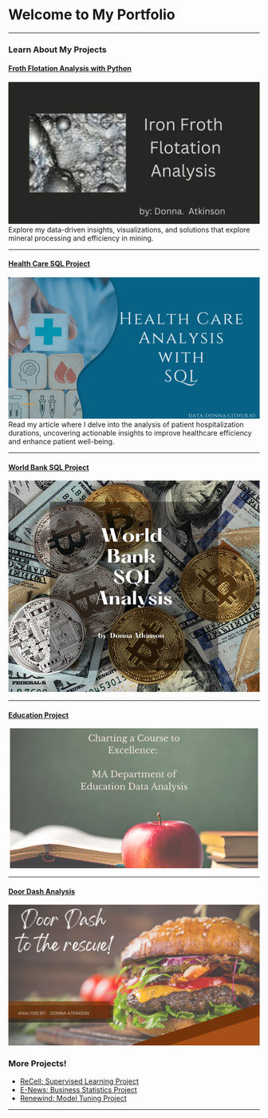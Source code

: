 # Welcome to My Portfolio

---

### Learn About My Projects


#### [Froth Flotation Analysis with Python](https://www.linkedin.com/pulse/discovering-froth-flotation-insights-through-data-donna-atkinson) 
[<img src="images/Ironfroth.png?raw=true"/>](https://www.linkedin.com/pulse/discovering-froth-flotation-insights-through-data-donna-atkinson)
Explore my data-driven insights, visualizations, and solutions that explore mineral processing and efficiency in mining. 

---
#### [Health Care SQL Project](https://www.linkedin.com/pulse/diagnosing-trends-navigating-healthcare-data-sql-donna-atkinson)
[<img src="images/Health Care-2.png?raw=true"/>](https://www.linkedin.com/pulse/diagnosing-trends-navigating-healthcare-data-sql-donna-atkinson)
Read my article where I delve into the analysis of patient hospitalization durations, uncovering actionable insights to improve healthcare efficiency and enhance patient well-being.

---
#### [World Bank SQL Project](https://www.linkedin.com/pulse/sql-adventure-wild-world-bank-data-donna-atkinson)
[<img src="images/Bank-2.png?raw=true"/>](https://www.linkedin.com/pulse/sql-adventure-wild-world-bank-data-donna-atkinson)

---
#### [Education Project](https://www.linkedin.com/pulse/charting-course-excellence-donna-atkinson)
[<img src="images/MA1.png?raw=true"/>](https://www.linkedin.com/pulse/charting-course-excellence-donna-atkinson)

---
#### [Door Dash Analysis](https://www.linkedin.com/pulse/door-dash-rescue-donna-atkinson)
[<img src="images/Door Dash Analytics-5.png?raw=true"/>](https://www.linkedin.com/pulse/door-dash-rescue-donna-atkinson)




### More Projects! 

- [ReCell: Supervised Learning Project](files/ReCellpresentation.pdf)
- [E-News: Business Statistics Project](http://example.com/)
- [Renewind: Model Tuning Project](files/MT_Projppt.pdf)

---




